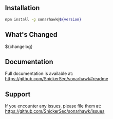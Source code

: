 ## Installation

```bash
npm install -g sonarhawk@${version}
```

## What's Changed

${changelog}

## Documentation

Full documentation is available at: https://github.com/SnickerSec/sonarhawk#readme

## Support

If you encounter any issues, please file them at: https://github.com/SnickerSec/sonarhawk/issues
